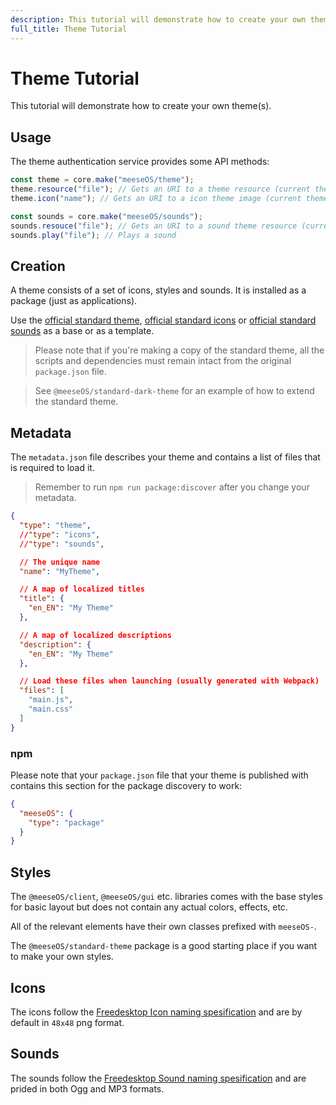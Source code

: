 ```yaml
---
description: This tutorial will demonstrate how to create your own theme(s).
full_title: Theme Tutorial
---
```


# Theme Tutorial

This tutorial will demonstrate how to create your own theme(s).

## Usage

The theme authentication service provides some API methods:

```javascript
const theme = core.make("meeseOS/theme");
theme.resource("file"); // Gets an URI to a theme resource (current theme)
theme.icon("name"); // Gets an URI to a icon theme image (current theme)

const sounds = core.make("meeseOS/sounds");
sounds.resouce("file"); // Gets an URI to a sound theme resource (current theme)
sounds.play("file"); // Plays a sound
```

## Creation

A theme consists of a set of icons, styles and sounds. It is installed as a package (just as applications).

Use the [official standard theme](https://github.com/os-js/osjs-standard-theme), [official standard icons](https://github.com/os-js/osjs-gnome-icons) or [official standard sounds](https://github.com/os-js/osjs-freedesktop-sounds) as a base or as a template.

> Please note that if you're making a copy of the standard theme, all the scripts and dependencies must remain intact from the original `package.json` file.

> See `@meeseOS/standard-dark-theme` for an example of how to extend the standard theme.

## Metadata

The `metadata.json` file describes your theme and contains a list of files that is required to load it.

> Remember to run `npm run package:discover` after you change your metadata.

```json
{
  "type": "theme",
  //"type": "icons",
  //"type": "sounds",

  // The unique name
  "name": "MyTheme",

  // A map of localized titles
  "title": {
    "en_EN": "My Theme"
  },

  // A map of localized descriptions
  "description": {
    "en_EN": "My Theme"
  },

  // Load these files when launching (usually generated with Webpack)
  "files": [
    "main.js",
    "main.css"
  ]
}
```

### npm

Please note that your `package.json` file that your theme is published with contains this section for the package discovery to work:

```json
{
  "meeseOS": {
    "type": "package"
  }
}
```

## Styles

The `@meeseOS/client`, `@meeseOS/gui` etc. libraries comes with the base styles for basic layout but does not contain any actual colors, effects, etc.

All of the relevant elements have their own classes prefixed with `meeseOS-`.

The `@meeseOS/standard-theme` package is a good starting place if you want to make your own styles.

## Icons

The icons follow the [Freedesktop Icon naming spesification](https://specifications.freedesktop.org/icon-naming-spec/icon-naming-spec-latest.html) and are by default in `48x48` png format.

## Sounds

The sounds follow the [Freedesktop Sound naming spesification](http://0pointer.de/public/sound-naming-spec.html) and are prided in both Ogg and MP3 formats.

